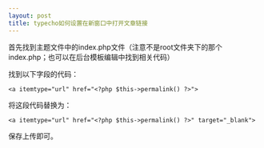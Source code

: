 ```yaml
---
layout: post
title: typecho如何设置在新窗口中打开文章链接
---
```


首先找到主题文件中的index.php文件（注意不是root文件夹下的那个index.php；也可以在后台模板编辑中找到相关代码）

找到以下字段的代码：

    <a itemtype="url" href="<?php $this->permalink() ?>">

将这段代码替换为：

    <a itemtype="url" href="<?php $this->permalink() ?>" target="_blank">

保存上传即可。
